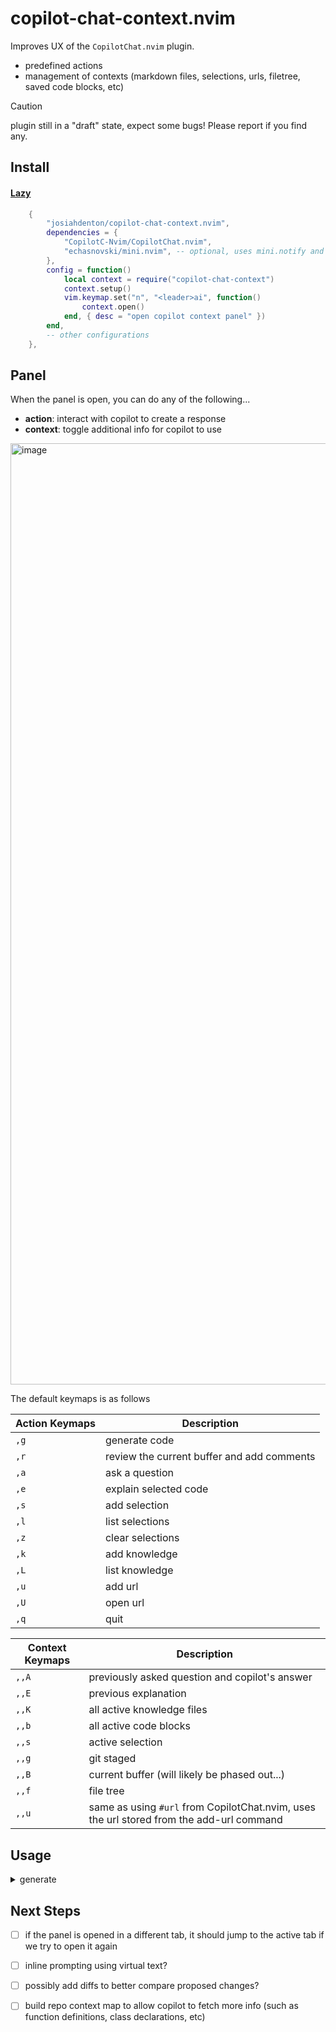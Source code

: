 # copilot-chat-context.nvim

Improves UX of the `CopilotChat.nvim` plugin.
- predefined actions
- management of contexts (markdown files, selections, urls, filetree, saved code blocks, etc)

> [!caution]
> plugin still in a "draft" state, expect some bugs! Please report if you find any.

## Install

#### [Lazy](https://github.com/folke/lazy.nvim)

```lua
    {
        "josiahdenton/copilot-chat-context.nvim",
        dependencies = {
            "CopilotC-Nvim/CopilotChat.nvim",
            "echasnovski/mini.nvim", -- optional, uses mini.notify and will fallback to vim.notify if not available
        },
        config = function()
            local context = require("copilot-chat-context")
            context.setup()
            vim.keymap.set("n", "<leader>ai", function()
                context.open()
            end, { desc = "open copilot context panel" })
        end,
        -- other configurations
    },
```

## Panel

When the panel is open, you can do any of the following... 
- **action**: interact with copilot to create a response
- **context**: toggle additional info for copilot to use

<img width="1506" alt="image" src="https://github.com/user-attachments/assets/3415227b-6c79-486c-93e6-a9ca4d2b8668" />

The default keymaps is as follows

| Action Keymaps | Description |
|--------|-------------|
| `,g`   | generate code   |
| `,r`   | review the current buffer and add comments     |
| `,a`   | ask a question         |
| `,e`   | explain selected code     |
| `,s`   | add selection |
| `,l`   | list selections |
| `,z`   | clear selections |
| `,k`   | add knowledge |
| `,L`   | list knowledge |
| `,u`   | add url     |
| `,U`   | open url    |
| `,q`   | quit        |

| Context Keymaps | Description |
|--------|-------------|
| `,,A`  | previously asked question and copilot's answer |
| `,,E`  | previous explanation |
| `,,K`  | all active knowledge files |
| `,,b`  | all active code blocks |
| `,,s`  | active selection |
| `,,g`  | git staged  |
| `,,B`  | current buffer (will likely be phased out...) |
| `,,f`  | file tree   |
| `,,u`  | same as using `#url` from CopilotChat.nvim, uses the url stored from the add-url command |

## Usage

<details>
<summary>generate</summary>
<!-- generate:start -->
quickly generate code inline
    
https://github.com/user-attachments/assets/a3bf5181-d21e-4bda-b960-1874a86d71fc
<!-- generate:end -->
</details>


## Next Steps

- [ ] if the panel is opened in a different tab, it should jump to the active tab if we try to open it again
- [ ] inline prompting using virtual text?
- [ ] possibly add diffs to better compare proposed changes?
- [ ] build repo context map to allow copilot to fetch more info (such as function definitions, class declarations, etc)

